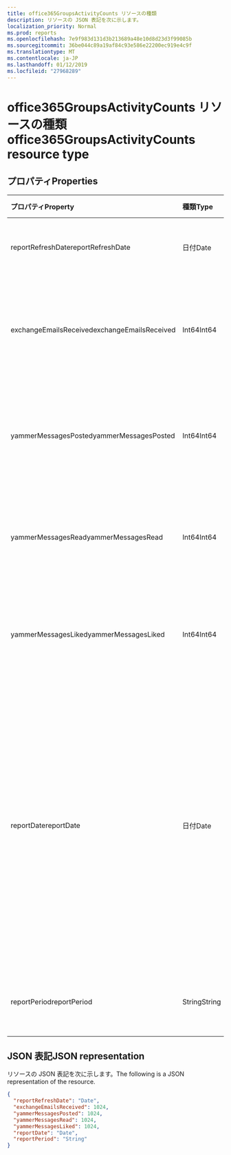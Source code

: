 ```yaml
---
title: office365GroupsActivityCounts リソースの種類
description: リソースの JSON 表記を次に示します。
localization_priority: Normal
ms.prod: reports
ms.openlocfilehash: 7e9f983d131d3b213689a48e10d8d23d3f99085b
ms.sourcegitcommit: 36be044c89a19af84c93e586e22200ec919e4c9f
ms.translationtype: MT
ms.contentlocale: ja-JP
ms.lasthandoff: 01/12/2019
ms.locfileid: "27968289"
---
```

# <a name="office365groupsactivitycounts-resource-type"></a><span data-ttu-id="74f69-103">office365GroupsActivityCounts リソースの種類</span><span class="sxs-lookup"><span data-stu-id="74f69-103">office365GroupsActivityCounts resource type</span></span>

## <a name="properties"></a><span data-ttu-id="74f69-104">プロパティ</span><span class="sxs-lookup"><span data-stu-id="74f69-104">Properties</span></span>

| <span data-ttu-id="74f69-105">プロパティ</span><span class="sxs-lookup"><span data-stu-id="74f69-105">Property</span></span>               | <span data-ttu-id="74f69-106">種類</span><span class="sxs-lookup"><span data-stu-id="74f69-106">Type</span></span>   | <span data-ttu-id="74f69-107">説明</span><span class="sxs-lookup"><span data-stu-id="74f69-107">Description</span></span>                              |
| :--------------------- | :----- | ---------------------------------------- |
| <span data-ttu-id="74f69-108">reportRefreshDate</span><span class="sxs-lookup"><span data-stu-id="74f69-108">reportRefreshDate</span></span>      | <span data-ttu-id="74f69-109">日付</span><span class="sxs-lookup"><span data-stu-id="74f69-109">Date</span></span>   | <span data-ttu-id="74f69-110">コンテンツの最新の日付。</span><span class="sxs-lookup"><span data-stu-id="74f69-110">The latest date of the content.</span></span>          |
| <span data-ttu-id="74f69-111">exchangeEmailsReceived</span><span class="sxs-lookup"><span data-stu-id="74f69-111">exchangeEmailsReceived</span></span> | <span data-ttu-id="74f69-112">Int64</span><span class="sxs-lookup"><span data-stu-id="74f69-112">Int64</span></span>  | <span data-ttu-id="74f69-113">グループのメールボックスで受信したメールの数です。</span><span class="sxs-lookup"><span data-stu-id="74f69-113">The number of emails received by Group mailboxes.</span></span> |
| <span data-ttu-id="74f69-114">yammerMessagesPosted</span><span class="sxs-lookup"><span data-stu-id="74f69-114">yammerMessagesPosted</span></span>   | <span data-ttu-id="74f69-115">Int64</span><span class="sxs-lookup"><span data-stu-id="74f69-115">Int64</span></span>  | <span data-ttu-id="74f69-116">Yammer のグループに投稿されたメッセージの数です。</span><span class="sxs-lookup"><span data-stu-id="74f69-116">The number of messages posted to Yammer groups.</span></span> |
| <span data-ttu-id="74f69-117">yammerMessagesRead</span><span class="sxs-lookup"><span data-stu-id="74f69-117">yammerMessagesRead</span></span>     | <span data-ttu-id="74f69-118">Int64</span><span class="sxs-lookup"><span data-stu-id="74f69-118">Int64</span></span>  | <span data-ttu-id="74f69-119">Yammer グループでメッセージの数を読み取る。</span><span class="sxs-lookup"><span data-stu-id="74f69-119">The number of messages read in Yammer groups.</span></span> |
| <span data-ttu-id="74f69-120">yammerMessagesLiked</span><span class="sxs-lookup"><span data-stu-id="74f69-120">yammerMessagesLiked</span></span>    | <span data-ttu-id="74f69-121">Int64</span><span class="sxs-lookup"><span data-stu-id="74f69-121">Int64</span></span>  | <span data-ttu-id="74f69-122">Yammer グループに賛同のメッセージの数です。</span><span class="sxs-lookup"><span data-stu-id="74f69-122">The number of messages liked in Yammer groups.</span></span> |
| <span data-ttu-id="74f69-123">reportDate</span><span class="sxs-lookup"><span data-stu-id="74f69-123">reportDate</span></span>             | <span data-ttu-id="74f69-124">日付</span><span class="sxs-lookup"><span data-stu-id="74f69-124">Date</span></span>   | <span data-ttu-id="74f69-125">メールの数は、グループのメールボックスに送信されたまたはメッセージの数が転記された日付、または、Yammer グループで気に入られました</span><span class="sxs-lookup"><span data-stu-id="74f69-125">The date on which a number of emails were sent to a group mailbox or a number of messages were posted, read, or liked in a Yammer group</span></span> |
| <span data-ttu-id="74f69-126">reportPeriod</span><span class="sxs-lookup"><span data-stu-id="74f69-126">reportPeriod</span></span>           | <span data-ttu-id="74f69-127">String</span><span class="sxs-lookup"><span data-stu-id="74f69-127">String</span></span> | <span data-ttu-id="74f69-128">レポートの対象日数です。</span><span class="sxs-lookup"><span data-stu-id="74f69-128">The number of days the report covers.</span></span>    |

## <a name="json-representation"></a><span data-ttu-id="74f69-129">JSON 表記</span><span class="sxs-lookup"><span data-stu-id="74f69-129">JSON representation</span></span>

<span data-ttu-id="74f69-130">リソースの JSON 表記を次に示します。</span><span class="sxs-lookup"><span data-stu-id="74f69-130">The following is a JSON representation of the resource.</span></span>

<!-- {
  "blockType": "resource",
  "@odata.type": "microsoft.graph.office365GroupsActivityCounts"
} -->

```json
{
  "reportRefreshDate": "Date", 
  "exchangeEmailsReceived": 1024, 
  "yammerMessagesPosted": 1024, 
  "yammerMessagesRead": 1024, 
  "yammerMessagesLiked": 1024, 
  "reportDate": "Date", 
  "reportPeriod": "String"
}
```
